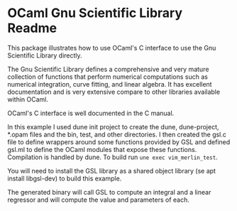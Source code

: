 OCaml Gnu Scientific Library Readme
===================================

This package illustrates how to use OCaml's C interface to use the Gnu Scientific Library directly.

The Gnu Scientific Library defines a comprehensive and very mature collection of functions that perform numerical computations such as numerical integration, curve fitting, and linear algebra. It has excellent documentation and is very extensive compare to other libraries available within OCaml.

OCaml's C interface is well documented in the C manual.

In this example I used dune init project to create the dune, dune-project, *.opam files and the bin, test, and other directories. I then created the gsl.c file to define wrappers around some functions provided by GSL and defined gsl.ml to define the OCaml modules that expose these functions. Compilation is handled by dune. To build run `une exec vim_merlin_test`.

You will need to install the GSL library as a shared object library (se apt install libgsl-dev) to build this example.

The generated binary will call GSL to compute an integral and a linear regressor and will compute the value and parameters of each.
